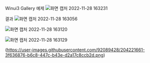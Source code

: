 Winui3 Gallery 예제
![화면 캡처 2022-11-28 163231](https://user-images.githubusercontent.com/92089428/204234402-21fa37de-1e64-4b43-b056-b5901b87a0c8.png)

결과 
![화면 캡처 2022-11-28 163056](https://user-images.githubusercontent.com/92089428/204234450-6356c745-2467-4413-8fc6-7da661c266d9.png)

![화면 캡처 2022-11-28 163120](https://user-images.githubusercontent.com/92089428/204234469-537b03a7-c5ba-423f-829e-76179289e692.png)

![화면 캡처 2022-11-28 163129](https://user-images.githubusercontent.com/92089428/204234488-5c3e841b-0039-4004-a470-f7eb2cdf9c1f.png)

(https://user-images.githubusercontent.com/92089428/204221661-3f636876-b6c8-447c-b43e-d2a17c8ccb2d.png)
